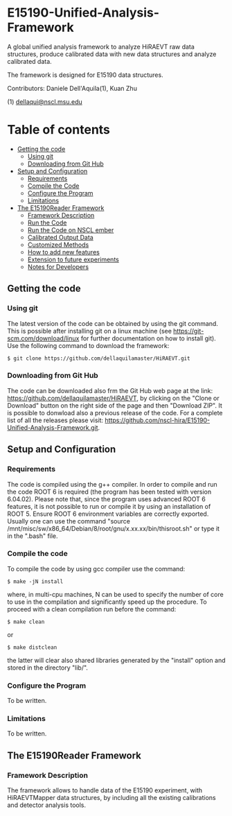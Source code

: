 # E15190-Unified-Analysis-Framework
A global unified analysis framework to analyze HiRAEVT raw data structures, produce calibrated data with new data structures and analyze calibrated data.

The framework is designed for E15190 data structures.

Contributors: Daniele Dell'Aquila(1), Kuan Zhu

(1) dellaqui@nscl.msu.edu

Table of contents
=================
<!--ts-->
* [Getting the code](#getting-the-code)
  * [Using git](#using-git)
  * [Downloading from Git Hub](#downloading-from-git-hub)
* [Setup and Configuration](#setup-and-configuration)
  * [Requirements](#requirements)
  * [Compile the Code](#compile-the-code)
  * [Configure the Program](#configure-the-program)
  * [Limitations](#limitations)
* [The E15190Reader Framework](#the-e15190reader-framework)
  * [Framework Description](#framework-description)
  * [Run the Code](#run-the-code)
  * [Run the Code on NSCL ember](#run-the-code-on-nscl-ember)
  * [Calibrated Output Data](#calibrated-output-data)
  * [Customized Methods](#customized-methods)
  * [How to add new features](#how-to-add-new-features)
  * [Extension to future experiments](#extension-to-future-experiments)
  * [Notes for Developers](#notes-for-developers)
<!--te-->

## Getting the code
### Using git
The latest version of the code can be obtained by using the git command. This is possible after installing git on a linux machine (see https://git-scm.com/download/linux for further documentation on how to install git). Use the following command to download the framework:
````
$ git clone https://github.com/dellaquilamaster/HiRAEVT.git
````
### Downloading from Git Hub
The code can be downloaded also frm the Git Hub web page at the link: https://github.com/dellaquilamaster/HiRAEVT, by
clicking on the "Clone or Download" button on the right side of the page and then "Download ZIP". It is possible to donwload also a previous release of the code. For a complete list of all the releases please visit: https://github.com/nscl-hira/E15190-Unified-Analysis-Framework.git.
## Setup and Configuration
### Requirements
The code is compiled using the g++ compiler.
In order to compile and run the code ROOT 6 is required (the program has been tested with version 6.04.02). Please note that, since the program uses advanced ROOT 6 features, it is not possible to run or compile it by using an installation of ROOT 5. Ensure ROOT 6 environment variables are correctly exported. Usually one can use the command "source /mnt/misc/sw/x86_64/Debian/8/root/gnu/x.xx.xx/bin/thisroot.sh" or type it in the ".bash" file.
### Compile the code
To compile the code by using gcc compiler use the command:
````
$ make -jN install
````
where, in multi-cpu machines, N can be used to specify the number of core to use in the compilation and significantly speed up the procedure.
To proceed with a clean compilation run before the command:
````
$ make clean
````
or
````
$ make distclean
````
the latter will clear also shared libraries generated by the "install" option and stored in the directory "lib/".
### Configure the Program
To be written.
### Limitations
To be written.
## The E15190Reader Framework
### Framework Description
The framework allows to handle data of the E15190 experiment, with HiRAEVTMapper data structures, by including all the existing calibrations and detector analysis tools.
